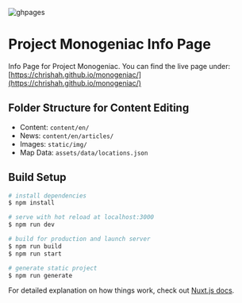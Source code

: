 ![ghpages](https://github.com/chrishah/monogeniac/workflows/ghpages/badge.svg)

# Project Monogeniac Info Page

Info Page for Project Monogeniac. You can find the live page under: [https://chrishah.github.io/monogeniac/](https://chrishah.github.io/monogeniac/)

## Folder Structure for Content Editing

- Content: `content/en/`
- News: `content/en/articles/`
- Images: `static/img/`
- Map Data: `assets/data/locations.json`

## Build Setup

```bash
# install dependencies
$ npm install

# serve with hot reload at localhost:3000
$ npm run dev

# build for production and launch server
$ npm run build
$ npm run start

# generate static project
$ npm run generate
```

For detailed explanation on how things work, check out [Nuxt.js docs](https://nuxtjs.org).
